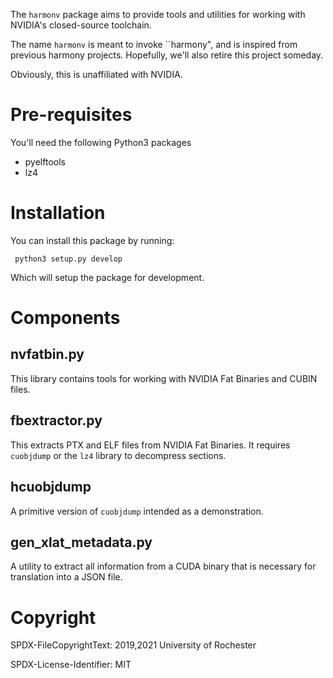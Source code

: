 The `harmonv` package aims to provide tools and utilities for working
with NVIDIA's closed-source toolchain.

The name `harmonv` is meant to invoke ``harmony", and is inspired from
previous harmony projects. Hopefully, we'll also retire this project
someday.

Obviously, this is unaffiliated with NVIDIA.

# Pre-requisites

You'll need the following Python3 packages

  - pyelftools
  - lz4

# Installation

You can install this package by running:

     python3 setup.py develop

Which will setup the package for development.

# Components

## nvfatbin.py

This library contains tools for working with NVIDIA Fat Binaries and
CUBIN files.

## fbextractor.py

This extracts PTX and ELF files from NVIDIA Fat Binaries. It requires
`cuobjdump` or the `lz4` library to decompress sections.

## hcuobjdump

A primitive version of `cuobjdump` intended as a demonstration.

## gen_xlat_metadata.py

A utility to extract all information from a CUDA binary that is
necessary for translation into a JSON file.

# Copyright

SPDX-FileCopyrightText: 2019,2021 University of Rochester

SPDX-License-Identifier: MIT

